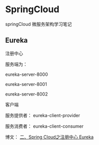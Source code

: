 # SpringCloud
springCloud 微服务架构学习笔记

## Eureka

注册中心

服务端为：

eureka-server-8000

eureka-server-8001

eureka-server-8002

客户端

服务提供者： eureka-client-provider

服务消费者： eureka-client-consumer

博文： [二、Spring Cloud之注册中心 Eureka](https://quellanan.blog.csdn.net/article/details/103880620)

